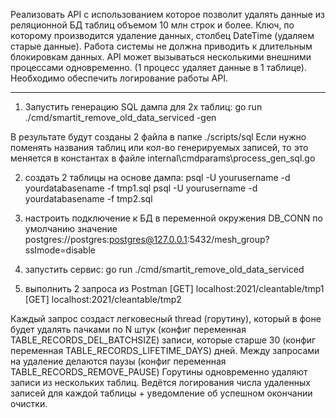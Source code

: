 Реализовать API с использованием которое позволит удалять данные из реляционной БД  таблиц объемом 10 млн строк и более. Ключ, по которому производится удаление данных, столбец DateTime (удаляем старые данные). Работа системы не должна приводить к длительным блокировкам данных. АPI может вызываться несколькими внешними процессами одновременно. (1 процесс удаляет данные в 1 таблице). Необходимо обеспечить логирование работы API.  

------

1) Запустить генерацию SQL дампа для 2х таблиц:
go run ./cmd/smartit_remove_old_data_serviced -gen

В результате будут созданы 2 файла в папке ./scripts/sql
Если нужно поменять названия таблиц или кол-во генерируемых записей, то
это меняется в константах в файле  internal\cmdparams\process_gen_sql.go

2) создать 2 таблицы на основе дампа:
psql -U yourusername -d yourdatabasename -f tmp1.sql
psql -U yourusername -d yourdatabasename -f tmp2.sql

4) настроить подключение к БД в переменной окружения DB_CONN
по умолчанию значение  postgres://postgres:postgres@127.0.0.1:5432/mesh_group?sslmode=disable

5) запустить сервис:
go run ./cmd/smartit_remove_old_data_serviced

6) выполнить 2 запроса из Postman
[GET] localhost:2021/cleantable/tmp1
[GET] localhost:2021/cleantable/tmp2

Каждый запрос создаст легковесный thread (горутину), который в фоне будет удалять 
пачками по N штук (конфиг переменная TABLE_RECORDS_DEL_BATCHSIZE) записи, которые старше 30 
(конфиг переменная TABLE_RECORDS_LIFETIME_DAYS) дней.
Между запросами на удаление делаются паузы (конфиг переменная TABLE_RECORDS_REMOVE_PAUSE)
Горутины одновременно удаляют записи из нескольких таблиц.
Ведётся логирования числа удаленных записей для каждой таблицы + уведомление об успешном окончании очистки.
